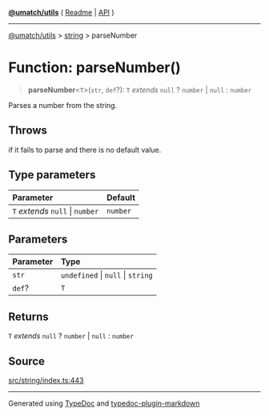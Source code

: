 [**@umatch/utils**](../../README.md) ( [Readme](../../README.md) \| [API](../../API.md) )

---

[@umatch/utils](../../API.md) > [string](../README.md) > parseNumber

# Function: parseNumber()

> **parseNumber**\<`T`\>(`str`, `def`?): `T` _extends_ `null` ? `number` \| `null` : `number`

Parses a number from the string.

## Throws

if it fails to parse and there is no default value.

## Type parameters

| Parameter                        | Default  |
| :------------------------------- | :------- |
| `T` _extends_ `null` \| `number` | `number` |

## Parameters

| Parameter | Type                              |
| :-------- | :-------------------------------- |
| `str`     | `undefined` \| `null` \| `string` |
| `def`?    | `T`                               |

## Returns

`T` _extends_ `null` ? `number` \| `null` : `number`

## Source

[src/string/index.ts:443](https://github.com/umatch-oficial/utils/blob/a4be831/src/string/index.ts#L443)

---

Generated using [TypeDoc](https://typedoc.org/) and [typedoc-plugin-markdown](https://www.npmjs.com/package/typedoc-plugin-markdown)
